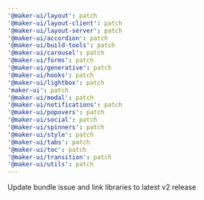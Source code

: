 ```yaml
---
'@maker-ui/layout': patch
'@maker-ui/layout-client': patch
'@maker-ui/layout-server': patch
'@maker-ui/accordion': patch
'@maker-ui/build-tools': patch
'@maker-ui/carousel': patch
'@maker-ui/forms': patch
'@maker-ui/generative': patch
'@maker-ui/hooks': patch
'@maker-ui/lightbox': patch
'maker-ui': patch
'@maker-ui/modal': patch
'@maker-ui/notifications': patch
'@maker-ui/popovers': patch
'@maker-ui/social': patch
'@maker-ui/spinners': patch
'@maker-ui/style': patch
'@maker-ui/tabs': patch
'@maker-ui/toc': patch
'@maker-ui/transition': patch
'@maker-ui/utils': patch
---
```


Update bundle issue and link libraries to latest v2 release
